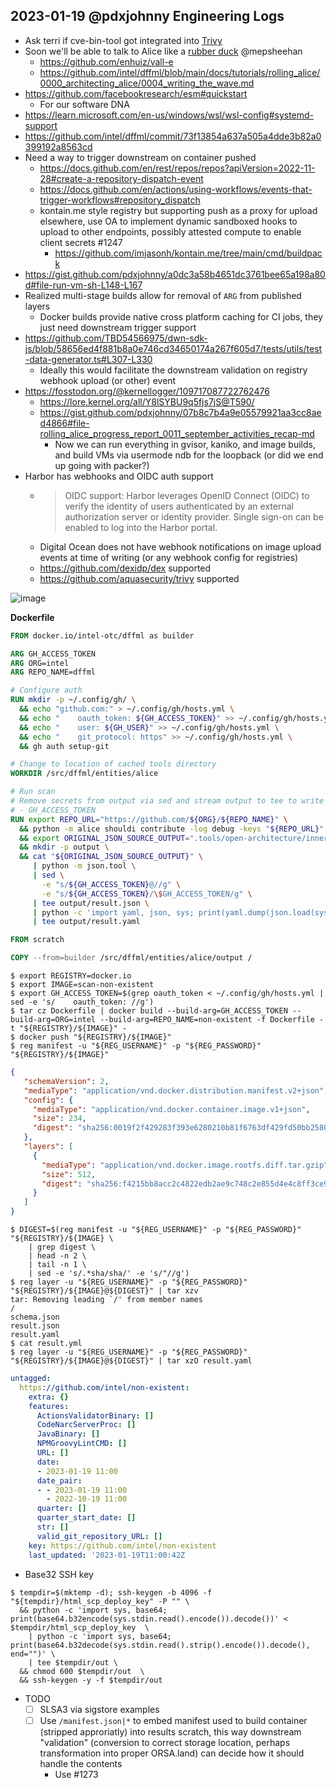 ## 2023-01-19 @pdxjohnny Engineering Logs

- Ask terri if cve-bin-tool got integrated into [Trivy](https://github.com/aquasecurity/trivy)
- Soon we'll be able to talk to Alice like a ⁠[rubber duck](https://en.wikipedia.org/wiki/Rubber_duck_debugging) @mepsheehan
  - https://github.com/enhuiz/vall-e
  - https://github.com/intel/dffml/blob/main/docs/tutorials/rolling_alice/0000_architecting_alice/0004_writing_the_wave.md
- https://github.com/facebookresearch/esm#quickstart
  - For our software DNA
- https://learn.microsoft.com/en-us/windows/wsl/wsl-config#systemd-support
- https://github.com/intel/dffml/commit/73f13854a637a505a4dde3b82a0399192a8563cd
- Need a way to trigger downstream on container pushed
  - https://docs.github.com/en/rest/repos/repos?apiVersion=2022-11-28#create-a-repository-dispatch-event
  - https://docs.github.com/en/actions/using-workflows/events-that-trigger-workflows#repository_dispatch
  - kontain.me style registry but supporting push as a proxy for upload elsewhere, use OA to implement dynamic sandboxed hooks to upload to other endpoints, possibly attested compute to enable client secrets #1247
    - https://github.com/imjasonh/kontain.me/tree/main/cmd/buildpack
- https://gist.github.com/pdxjohnny/a0dc3a58b4651dc3761bee65a198a80d#file-run-vm-sh-L148-L167
- Realized multi-stage builds allow for removal of `ARG` from published layers
  - Docker builds provide native cross platform caching for CI jobs, they just need downstream trigger support
- https://github.com/TBD54566975/dwn-sdk-js/blob/58656ed4f881b8a0e746cd34650174a267f605d7/tests/utils/test-data-generator.ts#L307-L330
  - Ideally this would facilitate the downstream validation on registry webhook upload (or other) event
- https://fosstodon.org/@kernellogger/109717087722762476
  - https://lore.kernel.org/all/Y8lSYBU9q5fjs7jS@T590/
  - https://gist.github.com/pdxjohnny/07b8c7b4a9e05579921aa3cc8aed4866#file-rolling_alice_progress_report_0011_september_activities_recap-md
    - Now we can run everything in gvisor, kaniko, and image builds, and build VMs via  usermode ndb for the loopback (or did we end up going with packer?)
- Harbor has webhooks and OIDC auth support
  - > OIDC support: Harbor leverages OpenID Connect (OIDC) to verify the identity of users authenticated by an external authorization server or identity provider. Single sign-on can be enabled to log into the Harbor portal.
  - Digital Ocean does not have webhook notifications on image upload events at time of writing (or any webhook config for registries)
  - https://github.com/dexidp/dex supported
  - https://github.com/aquasecurity/trivy supported

![image](https://user-images.githubusercontent.com/5950433/213610588-1f0e5edf-53bc-4c3d-9655-509c5eb8198c.png)

**Dockerfile**

```dockerfile
FROM docker.io/intel-otc/dffml as builder

ARG GH_ACCESS_TOKEN
ARG ORG=intel
ARG REPO_NAME=dffml

# Configure auth
RUN mkdir -p ~/.config/gh/ \
  && echo "github.com:" > ~/.config/gh/hosts.yml \
  && echo "    oauth_token: ${GH_ACCESS_TOKEN}" >> ~/.config/gh/hosts.yml \
  && echo "    user: ${GH_USER}" >> ~/.config/gh/hosts.yml \
  && echo "    git_protocol: https" >> ~/.config/gh/hosts.yml \
  && gh auth setup-git

# Change to location of cached tools directory
WORKDIR /src/dffml/entities/alice

# Run scan
# Remove secrets from output via sed and stream output to tee to write to file
# - GH_ACCESS_TOKEN
RUN export REPO_URL="https://github.com/${ORG}/${REPO_NAME}" \
  && python -m alice shouldi contribute -log debug -keys "${REPO_URL}" \
  && export ORIGINAL_JSON_SOURCE_OUTPUT=".tools/open-architecture/innersource/repos.json" \
  && mkdir -p output \
  && cat "${ORIGINAL_JSON_SOURCE_OUTPUT}" \
     | python -m json.tool \
     | sed \
       -e "s/${GH_ACCESS_TOKEN}@//g" \
       -e "s/${GH_ACCESS_TOKEN}/\$GH_ACCESS_TOKEN/g" \
     | tee output/result.json \
     | python -c 'import yaml, json, sys; print(yaml.dump(json.load(sys.stdin)))' \
     | tee output/result.yaml

FROM scratch

COPY --from=builder /src/dffml/entities/alice/output /
```

```console
$ export REGISTRY=docker.io
$ export IMAGE=scan-non-existent
$ export GH_ACCESS_TOKEN=$(grep oauth_token < ~/.config/gh/hosts.yml | sed -e 's/    oauth_token: //g')
$ tar cz Dockerfile | docker build --build-arg=GH_ACCESS_TOKEN --build-arg=ORG=intel --build-arg=REPO_NAME=non-existent -f Dockerfile -t "${REGISTRY}/${IMAGE}" -
$ docker push "${REGISTRY}/${IMAGE}"
$ reg manifest -u "${REG_USERNAME}" -p "${REG_PASSWORD}" "${REGISTRY}/${IMAGE}"
```

```json
{
   "schemaVersion": 2,
   "mediaType": "application/vnd.docker.distribution.manifest.v2+json",
   "config": {
     "mediaType": "application/vnd.docker.container.image.v1+json",
     "size": 234,
     "digest": "sha256:0019f2f429283f393e6280210b81f6763df429fd50bb25805f6c60bc09013cf5"
   },
   "layers": [
     {
       "mediaType": "application/vnd.docker.image.rootfs.diff.tar.gzip",
       "size": 512,
       "digest": "sha256:f4215bb8acc2c4822edb2ae9c748c2e855d4e4c8ff3ce972867bef1da3c122c5"
     }
   ]
}
```

```console
$ DIGEST=$(reg manifest -u "${REG_USERNAME}" -p "${REG_PASSWORD}" "${REGISTRY}/${IMAGE} \
    | grep digest \
    | head -n 2 \
    | tail -n 1 \
    | sed -e 's/.*sha/sha/' -e 's/"//g')
$ reg layer -u "${REG_USERNAME}" -p "${REG_PASSWORD}" "${REGISTRY}/${IMAGE}@${DIGEST}" | tar xzv
tar: Removing leading `/' from member names
/
schema.json
result.json
result.yaml
$ cat result.yml
$ reg layer -u "${REG_USERNAME}" -p "${REG_PASSWORD}" "${REGISTRY}/${IMAGE}@${DIGEST}" | tar xzO result.yaml
```

```yaml
untagged:
  https://github.com/intel/non-existent:
    extra: {}
    features:
      ActionsValidatorBinary: []
      CodeNarcServerProc: []
      JavaBinary: []
      NPMGroovyLintCMD: []
      URL: []
      date:
      - 2023-01-19 11:00
      date_pair:
      - - 2023-01-19 11:00
        - 2022-10-19 11:00
      quarter: []
      quarter_start_date: []
      str: []
      valid_git_repository_URL: []
    key: https://github.com/intel/non-existent
    last_updated: '2023-01-19T11:00:42Z
```

- Base32 SSH key

```console
$ tempdir=$(mktemp -d); ssh-keygen -b 4096 -f "${tempdir}/html_scp_deploy_key" -P "" \
  && python -c 'import sys, base64; print(base64.b32encode(sys.stdin.read().encode()).decode())' < $tempdir/html_scp_deploy_key  \
    | python -c 'import sys, base64; print(base64.b32decode(sys.stdin.read().strip().encode()).decode(), end="")' \
    | tee $tempdir/out \
  && chmod 600 $tempdir/out  \
  && ssh-keygen -y -f $tempdir/out
```

- TODO
  - [ ] SLSA3 via sigstore examples
  - [ ] Use `/manifest.json|*` to embed manifest used to build container (stripped approriatly) into results scratch, this way downstream "validation" (conversion to correct storage location, perhaps transformation into proper ORSA.land) can decide how it should handle the contents
    - Use #1273